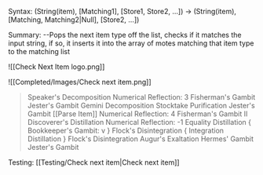 Syntax:
(String(item), \[Matching1], \[Store1, Store2, ...]) -> (String(item), \[Matching, Matching2|Null], \[Store2, ...])

Summary:
\--Pops the next item type off the list, checks if it matches the input string, if so, it inserts it into the array of motes matching that item type to the matching list

![[Check Next Item logo.png]]

![[Completed/Images/Check next item.png]]

>Speaker's Decomposition
Numerical Reflection: 3
Fisherman's Gambit
Jester's Gambit
Gemini Decomposition
Stocktake Purification
Jester's Gambit
[[Parse Item]]
Numerical Reflection: 4
Fisherman's Gambit II
Discoverer's Distillation
Numerical Reflection: -1
Equality Distillation
{ Bookkeeper's Gambit: v }
Flock's Disintegration
{ Integration Distillation }
Flock's Disintegration
Augur's Exaltation
Hermes' Gambit
Jester's Gambit

Testing: [[Testing/Check next item|Check next item]]